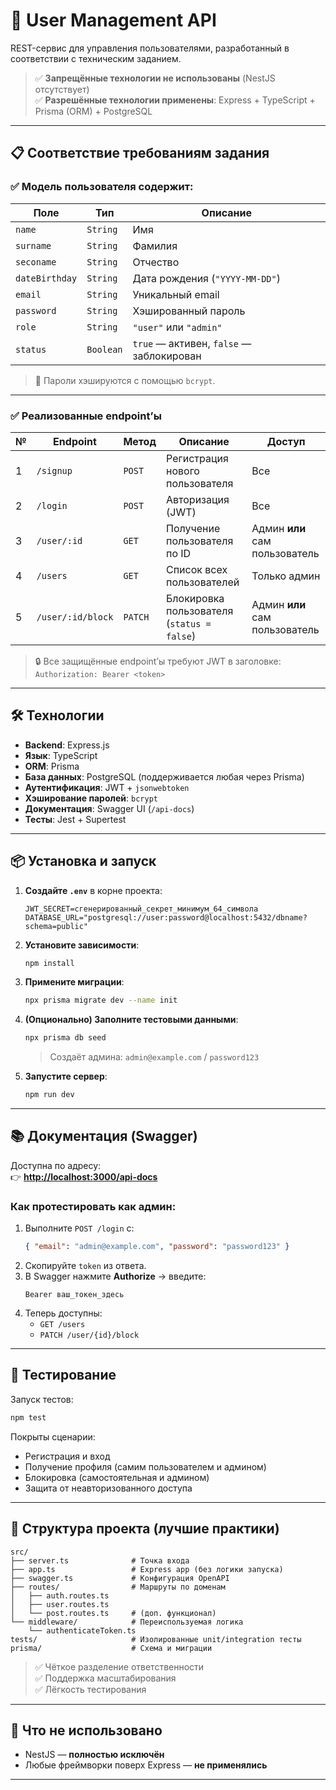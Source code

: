 

# 🚀 User Management API

REST-сервис для управления пользователями, разработанный в соответствии с техническим заданием.

> ✅ **Запрещённые технологии не использованы** (NestJS отсутствует)  
> ✅ **Разрешённые технологии применены**: Express + TypeScript + Prisma (ORM) + PostgreSQL

---

## 📋 Соответствие требованиям задания

### ✅ Модель пользователя содержит:
| Поле | Тип | Описание |
|------|-----|--------|
| `name` | `String` | Имя |
| `surname` | `String` | Фамилия |
| `seconame` | `String` | Отчество |
| `dateBirthday` | `String` | Дата рождения (`"YYYY-MM-DD"`) |
| `email` | `String` | Уникальный email |
| `password` | `String` | Хэшированный пароль |
| `role` | `String` | `"user"` или `"admin"` |
| `status` | `Boolean` | `true` — активен, `false` — заблокирован |

> 🔐 Пароли хэшируются с помощью `bcrypt`.

---

### ✅ Реализованные endpoint’ы

| № | Endpoint | Метод | Описание | Доступ |
|---|----------|-------|--------|--------|
| 1 | `/signup` | `POST` | Регистрация нового пользователя | Все |
| 2 | `/login` | `POST` | Авторизация (JWT) | Все |
| 3 | `/user/:id` | `GET` | Получение пользователя по ID | Админ **или** сам пользователь |
| 4 | `/users` | `GET` | Список всех пользователей | Только админ |
| 5 | `/user/:id/block` | `PATCH` | Блокировка пользователя (`status = false`) | Админ **или** сам пользователь |

> 🔒 Все защищённые endpoint’ы требуют JWT в заголовке:  
> `Authorization: Bearer <token>`

---

## 🛠️ Технологии

- **Backend**: Express.js
- **Язык**: TypeScript
- **ORM**: Prisma
- **База данных**: PostgreSQL (поддерживается любая через Prisma)
- **Аутентификация**: JWT + `jsonwebtoken`
- **Хэширование паролей**: `bcrypt`
- **Документация**: Swagger UI (`/api-docs`)
- **Тесты**: Jest + Supertest

---

## 📦 Установка и запуск

1. **Создайте `.env`** в корне проекта:
   ```env
   JWT_SECRET=сгенерированный_секрет_минимум_64_символа
   DATABASE_URL="postgresql://user:password@localhost:5432/dbname?schema=public"
   ```

2. **Установите зависимости**:
   ```bash
   npm install
   ```

3. **Примените миграции**:
   ```bash
   npx prisma migrate dev --name init
   ```

4. **(Опционально) Заполните тестовыми данными**:
   ```bash
   npx prisma db seed
   ```
   > Создаёт админа: `admin@example.com` / `password123`

5. **Запустите сервер**:
   ```bash
   npm run dev
   ```

---

## 📚 Документация (Swagger)

Доступна по адресу:  
👉 **[http://localhost:3000/api-docs](http://localhost:3000/api-docs)**

### Как протестировать как админ:

1. Выполните `POST /login` с:
   ```json
   { "email": "admin@example.com", "password": "password123" }
   ```
2. Скопируйте `token` из ответа.
3. В Swagger нажмите **Authorize** → введите:
   ```
   Bearer ваш_токен_здесь
   ```
4. Теперь доступны:
   - `GET /users`
   - `PATCH /user/{id}/block`

---

## 🧪 Тестирование

Запуск тестов:
```bash
npm test
```

Покрыты сценарии:
- Регистрация и вход
- Получение профиля (самим пользователем и админом)
- Блокировка (самостоятельная и админом)
- Защита от неавторизованного доступа

---

## 📁 Структура проекта (лучшие практики)

```
src/
├── server.ts              # Точка входа
├── app.ts                 # Express app (без логики запуска)
├── swagger.ts             # Конфигурация OpenAPI
├── routes/                # Маршруты по доменам
│   ├── auth.routes.ts
│   ├── user.routes.ts
│   └── post.routes.ts     # (доп. функционал)
└── middleware/            # Переиспользуемая логика
    └── authenticateToken.ts
tests/                     # Изолированные unit/integration тесты
prisma/                    # Схема и миграции
```

> ✅ Чёткое разделение ответственности  
> ✅ Поддержка масштабирования  
> ✅ Лёгкость тестирования

---

## 🚫 Что не использовано

- NestJS — **полностью исключён**
- Любые фреймворки поверх Express — **не применялись**

---
